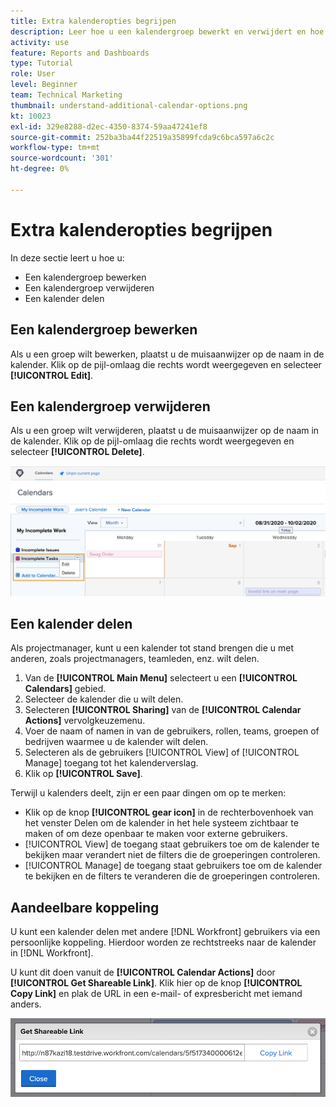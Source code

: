 ```yaml
---
title: Extra kalenderopties begrijpen
description: Leer hoe u een kalendergroep bewerkt en verwijdert en hoe u een kalender deelt.
activity: use
feature: Reports and Dashboards
type: Tutorial
role: User
level: Beginner
team: Technical Marketing
thumbnail: understand-additional-calendar-options.png
kt: 10023
exl-id: 329e8288-d2ec-4350-8374-59aa47241ef8
source-git-commit: 252ba3ba44f22519a35899fcda9c6bca597a6c2c
workflow-type: tm+mt
source-wordcount: '301'
ht-degree: 0%

---
```


# Extra kalenderopties begrijpen

In deze sectie leert u hoe u:

* Een kalendergroep bewerken
* Een kalendergroep verwijderen
* Een kalender delen

## Een kalendergroep bewerken

Als u een groep wilt bewerken, plaatst u de muisaanwijzer op de naam in de kalender. Klik op de pijl-omlaag die rechts wordt weergegeven en selecteer **[!UICONTROL Edit]**.

## Een kalendergroep verwijderen

Als u een groep wilt verwijderen, plaatst u de muisaanwijzer op de naam in de kalender. Klik op de pijl-omlaag die rechts wordt weergegeven en selecteer **[!UICONTROL Delete]**.

![Een afbeelding van een scherm met de optie voor het groeperen van de verwijderkalender](assets/calendar-3-0.png)

## Een kalender delen

Als projectmanager, kunt u een kalender tot stand brengen die u met anderen, zoals projectmanagers, teamleden, enz. wilt delen.

1. Van de **[!UICONTROL Main Menu]** selecteert u een **[!UICONTROL Calendars]** gebied.
1. Selecteer de kalender die u wilt delen.
1. Selecteren **[!UICONTROL Sharing]** van de **[!UICONTROL Calendar Actions]** vervolgkeuzemenu.
1. Voer de naam of namen in van de gebruikers, rollen, teams, groepen of bedrijven waarmee u de kalender wilt delen.
1. Selecteren als de gebruikers [!UICONTROL View] of [!UICONTROL Manage] toegang tot het kalenderverslag.
1. Klik op **[!UICONTROL Save]**.

Terwijl u kalenders deelt, zijn er een paar dingen om op te merken:

* Klik op de knop **[!UICONTROL gear icon]** in de rechterbovenhoek van het venster Delen om de kalender in het hele systeem zichtbaar te maken of om deze openbaar te maken voor externe gebruikers.
* [!UICONTROL View] de toegang staat gebruikers toe om de kalender te bekijken maar verandert niet de filters die de groeperingen controleren.
* [!UICONTROL Manage] de toegang staat gebruikers toe om de kalender te bekijken en de filters te veranderen die de groeperingen controleren.

## Aandeelbare koppeling

U kunt een kalender delen met andere [!DNL Workfront] gebruikers via een persoonlijke koppeling. Hierdoor worden ze rechtstreeks naar de kalender in [!DNL Workfront].

U kunt dit doen vanuit de **[!UICONTROL Calendar Actions]** door **[!UICONTROL Get Shareable Link]**. Klik hier op de knop **[!UICONTROL Copy Link]** en plak de URL in een e-mail- of expresbericht met iemand anders.

![Een afbeelding van een [!UICONTROL Get Shareable Link] scherm](assets/calendar-3-1.png)
